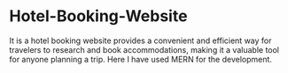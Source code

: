 # Hotel-Booking-Website
It is a hotel booking website provides a convenient and efficient way for travelers to research and book accommodations, making it a valuable tool for anyone planning a trip. Here I have used MERN for the development.
